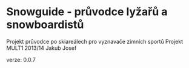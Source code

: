 # Snowguide - průvodce lyžařů a snowboardistů

Projekt průvodce po skiareálech pro vyznavače zimních sportů
Projekt MULT1 2013/14
Jakub Josef

verze: 0.0.7   
